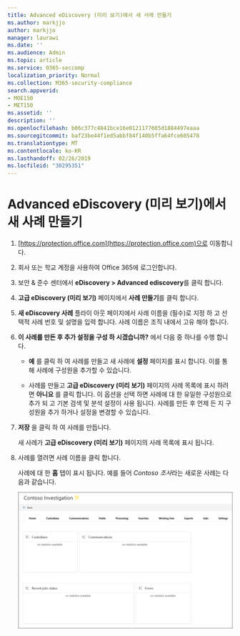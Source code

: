 ```yaml
---
title: Advanced eDiscovery (미리 보기)에서 새 사례 만들기
ms.author: markjjo
author: markjjo
manager: laurawi
ms.date: ''
ms.audience: Admin
ms.topic: article
ms.service: O365-seccomp
localization_priority: Normal
ms.collection: M365-security-compliance
search.appverid:
- MOE150
- MET150
ms.assetid: ''
description: ''
ms.openlocfilehash: b06c377c4841bce16e0121177665d1884497eaaa
ms.sourcegitcommit: baf23be44f1ed5abbf84f140b5ffa64fce605478
ms.translationtype: MT
ms.contentlocale: ko-KR
ms.lasthandoff: 02/26/2019
ms.locfileid: "30295351"
---
```

# <a name="create-a-new-case-in-advanced-ediscovery-preview"></a>Advanced eDiscovery (미리 보기)에서 새 사례 만들기    

1. [https://protection.office.com](https://protection.office.com)으로 이동합니다.
    
2. 회사 또는 학교 계정을 사용하여 Office 365에 로그인합니다.
    
3. 보안 & 준수 센터에서 **eDiscovery > Advanced ediscovery**를 클릭 합니다.
 
4. **고급 eDiscovery (미리 보기)** 페이지에서 **사례 만들기**를 클릭 합니다.
    
5. **새 eDiscovery 사례** 플라이 아웃 페이지에서 사례 이름을 (필수)로 지정 하 고 선택적 사례 번호 및 설명을 입력 합니다. 사례 이름은 조직 내에서 고유 해야 합니다.

6. **이 사례를 만든 후 추가 설정을 구성 하 시겠습니까?** 에서 다음 중 하나를 수행 합니다.

    - **예** 를 클릭 하 여 사례를 만들고 새 사례에 **설정** 페이지를 표시 합니다. 이를 통해 사례에 구성원을 추가할 수 있습니다.
    
    - 사례를 만들고 **고급 eDiscovery (미리 보기)** 페이지의 사례 목록에 표시 하려면 **아니요** 를 클릭 합니다. 이 옵션을 선택 하면 사례에 대 한 유일한 구성원으로 추가 되 고 기본 검색 및 분석 설정이 사용 됩니다. 사례를 만든 후 언제 든 지 구성원을 추가 하거나 설정을 변경할 수 있습니다.

7. **저장** 을 클릭 하 여 사례를 만듭니다.

    새 사례가 **고급 eDiscovery (미리 보기)** 페이지의 사례 목록에 표시 됩니다. 

8. 사례를 열려면 사례 이름을 클릭 합니다. 

    사례에 대 한 **홈** 탭이 표시 됩니다. 예를 들어 *Contoso 조사*라는 새로운 사례는 다음과 같습니다.

    ![Advanced eDiscovery에서 새 사례에 대 한 홈 탭](../media/newAeDcase.png)
